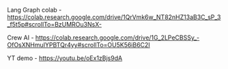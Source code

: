 Lang Graph colab - https://colab.research.google.com/drive/1QrVmk6w_NT82nHZ13aB3C_sP_3_f5t5p#scrollTo=BzUMROu3NsX-

Crew AI - https://colab.research.google.com/drive/1G_2LPeCBSSy_-OfOsXNHmuIYPBTQr4yy#scrollTo=OU5K56iB6C2I

YT demo - https://youtu.be/oEx1zBjs9dA
